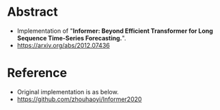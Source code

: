 # Abstract
* Implementation of "**Informer: Beyond Efficient Transformer for Long Sequence Time-Series Forecasting.**".
* https://arxiv.org/abs/2012.07436

# Reference
* Original implementation is as below.
* https://github.com/zhouhaoyi/Informer2020
